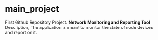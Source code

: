# main_project
First Github Repository Project.
__Network Monitoring and Reporting Tool__
Description,
The application is meant to monitor the state of node devices and report on it.

